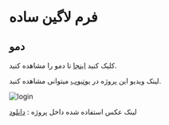 # فرم لاگین ساده

## دمو

کلیک کنید [اینجا](https://ehsan-najaar.github.io/simple-login/) تا دمو را مشاهده کنید.

لینک ویدیو این پروژه در [یوتیوب]() میتوانی مشاهده کنید.

![login](https://github.com/Ehsan-Najaar/simple-login/assets/162616355/76ec01de-fd07-4cbb-988c-8331c17db978)

لینک عکس استفاده شده داخل پروژه : [دانلود](![2805870](https://github.com/Ehsan-Najaar/simple-login/assets/162616355/392a9dde-c8c6-49fb-9c7f-205df533010b))

